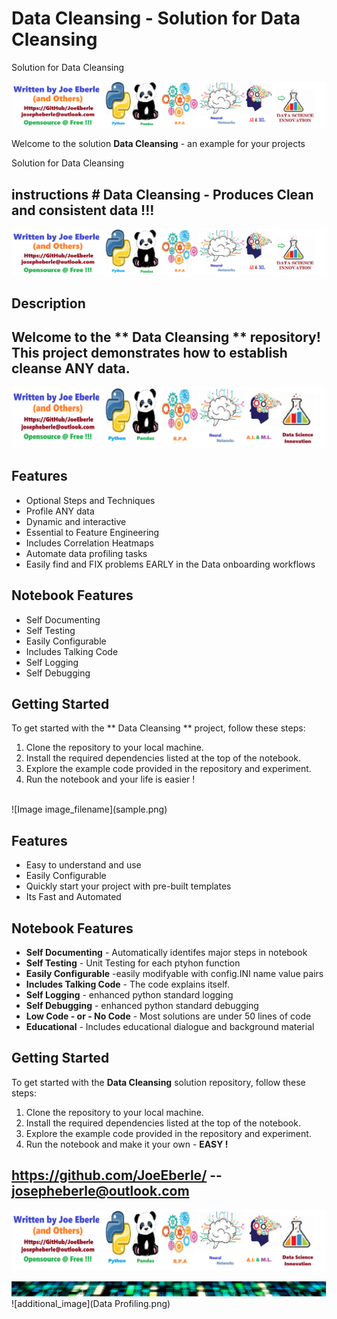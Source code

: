 
# Data Cleansing - Solution for Data Cleansing
Solution for Data Cleansing

![Image image_filename](code.png)

Welcome to the solution **Data Cleansing** - an example for your projects

Solution for Data Cleansing
## instructions # Data Cleansing - Produces Clean and consistent data !!! 

![Code Logo](code.png)

## Description

## Welcome to the ** Data Cleansing  ** repository! This project demonstrates how to establish cleanse ANY data. 

![Developer Logo](developer.png)

## Features

- Optional Steps and Techniques 
- Profile ANY data
- Dynamic and interactive 
- Essential to Feature Engineering 
- Includes Correlation Heatmaps
- Automate data profiling tasks 
- Easily find and FIX problems EARLY in the Data onboarding workflows 

## Notebook Features

- Self Documenting 
- Self Testing 
- Easily Configurable
- Includes Talking Code 
- Self Logging 
- Self Debugging 

## Getting Started

To get started with the ** Data Cleansing ** project, follow these steps:

1. Clone the repository to your local machine.
2. Install the required dependencies listed at the top of the notebook.
3. Explore the example code provided in the repository and experiment.
4. Run the notebook and your life is easier !

 




<br>
![Image image_filename](sample.png)

## Features
- Easy to understand and use  
- Easily Configurable 
- Quickly start your project with pre-built templates
- Its Fast and Automated

## Notebook Features
- **Self Documenting** - Automatically identifes major steps in notebook 
- **Self Testing** - Unit Testing for each ptyhon function
- **Easily Configurable** -easily modifyable with config.INI name value pairs
- **Includes Talking Code** - The code explains itself.
- **Self Logging** - enhanced python standard logging   
- **Self Debugging** - enhanced python standard debugging
- **Low Code - or - No Code** - Most solutions are under 50 lines of code
- **Educational** - Includes educational dialogue and background material
    
## Getting Started
To get started with the **Data Cleansing** solution repository, follow these steps:
1. Clone the repository to your local machine.
2. Install the required dependencies listed at the top of the notebook.
3. Explore the example code provided in the repository and experiment.
4. Run the notebook and make it your own - **EASY !**
    
## https://github.com/JoeEberle/ -- josepheberle@outlook.com 
    
![Developer](developer.png)

![Brand](brand.png)
    ![additional_image](Data Profiling.png)  <br>